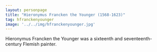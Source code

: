 ```yaml
---
layout: personpage
title: "Hieronymus Francken the Younger (1568-1623)"
tag: hfranckenyounger
image: '../../img/hfranckenyounger.jpg'
---
```


<p>Hieronymus Francken the Younger was a sixteenth and seventeenth-century Flemish painter.</p>